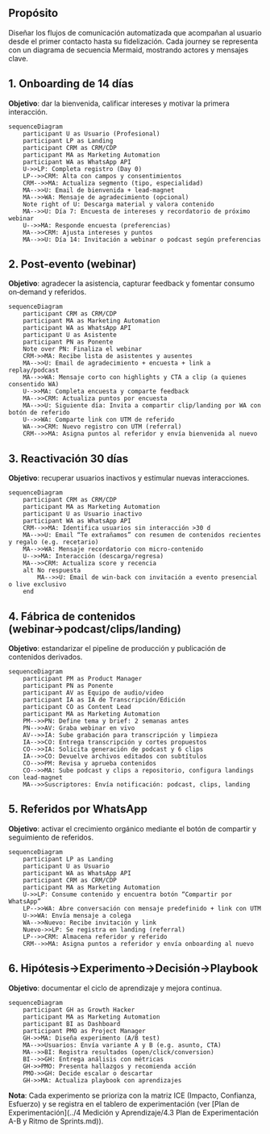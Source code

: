 ## Propósito

Diseñar los flujos de comunicación automatizada que acompañan al usuario desde el primer contacto hasta su fidelización. Cada journey se representa con un diagrama de secuencia Mermaid, mostrando actores y mensajes clave.

## 1. Onboarding de 14 días
**Objetivo**: dar la bienvenida, calificar intereses y motivar la primera interacción.

```mermaid
sequenceDiagram
    participant U as Usuario (Profesional)
    participant LP as Landing
    participant CRM as CRM/CDP
    participant MA as Marketing Automation
    participant WA as WhatsApp API
    U->>LP: Completa registro (Day 0)
    LP-->>CRM: Alta con campos y consentimientos
    CRM-->>MA: Actualiza segmento (tipo, especialidad)
    MA-->>U: Email de bienvenida + lead‑magnet
    MA-->>WA: Mensaje de agradecimiento (opcional)
    Note right of U: Descarga material y valora contenido
    MA-->>U: Día 7: Encuesta de intereses y recordatorio de próximo webinar
    U-->>MA: Responde encuesta (preferencias)
    MA-->>CRM: Ajusta intereses y puntos
    MA-->>U: Día 14: Invitación a webinar o podcast según preferencias
```

## 2. Post‑evento (webinar)
**Objetivo**: agradecer la asistencia, capturar feedback y fomentar consumo on‑demand y referidos.

```mermaid
sequenceDiagram
    participant CRM as CRM/CDP
    participant MA as Marketing Automation
    participant WA as WhatsApp API
    participant U as Asistente
    participant PN as Ponente
    Note over PN: Finaliza el webinar
    CRM->>MA: Recibe lista de asistentes y ausentes
    MA-->>U: Email de agradecimiento + encuesta + link a replay/podcast
    MA-->>WA: Mensaje corto con highlights y CTA a clip (a quienes consentido WA)
    U-->>MA: Completa encuesta y comparte feedback
    MA-->>CRM: Actualiza puntos por encuesta
    MA-->>U: Siguiente día: Invita a compartir clip/landing por WA con botón de referido
    U-->>WA: Comparte link con UTM de referido
    WA-->>CRM: Nuevo registro con UTM (referral)
    CRM-->>MA: Asigna puntos al referidor y envía bienvenida al nuevo
```

## 3. Reactivación 30 días

**Objetivo**: recuperar usuarios inactivos y estimular nuevas interacciones.

```mermaid
sequenceDiagram
    participant CRM as CRM/CDP
    participant MA as Marketing Automation
    participant U as Usuario inactivo
    participant WA as WhatsApp API
    CRM-->>MA: Identifica usuarios sin interacción >30 d
    MA-->>U: Email “Te extrañamos” con resumen de contenidos recientes y regalo (e.g. recetario)
    MA-->>WA: Mensaje recordatorio con micro‑contenido
    U-->>MA: Interacción (descarga/regresa)
    MA-->>CRM: Actualiza score y recencia
    alt No respuesta
        MA-->>U: Email de win‑back con invitación a evento presencial o live exclusivo
    end
```

## 4. Fábrica de contenidos (webinar→podcast/clips/landing)

**Objetivo**: estandarizar el pipeline de producción y publicación de contenidos derivados.

```mermaid
sequenceDiagram
    participant PM as Product Manager
    participant PN as Ponente
    participant AV as Equipo de audio/video
    participant IA as IA de Transcripción/Edición
    participant CO as Content Lead
    participant MA as Marketing Automation
    PM-->>PN: Define tema y brief: 2 semanas antes
    PN-->>AV: Graba webinar en vivo
    AV-->>IA: Sube grabación para transcripción y limpieza
    IA-->>CO: Entrega transcripción y cortes propuestos
    CO-->>IA: Solicita generación de podcast y 6 clips
    IA-->>CO: Devuelve archivos editados con subtítulos
    CO-->>PM: Revisa y aprueba contenidos
    CO-->>MA: Sube podcast y clips a repositorio, configura landings con lead‑magnet
    MA-->>Suscriptores: Envía notificación: podcast, clips, landing
```

## 5. Referidos por WhatsApp

**Objetivo**: activar el crecimiento orgánico mediante el botón de compartir y seguimiento de referidos.

```mermaid
sequenceDiagram
    participant LP as Landing
    participant U as Usuario
    participant WA as WhatsApp API
    participant CRM as CRM/CDP
    participant MA as Marketing Automation
    U->>LP: Consume contenido y encuentra botón “Compartir por WhatsApp”
    LP-->>WA: Abre conversación con mensaje predefinido + link con UTM
    U->>WA: Envía mensaje a colega
    WA-->>Nuevo: Recibe invitación y link
    Nuevo->>LP: Se registra en landing (referral)
    LP-->>CRM: Almacena referidor y referido
    CRM-->>MA: Asigna puntos a referidor y envía onboarding al nuevo
```

## 6. Hipótesis→Experimento→Decisión→Playbook

**Objetivo**: documentar el ciclo de aprendizaje y mejora continua.

```mermaid
sequenceDiagram
    participant GH as Growth Hacker
    participant MA as Marketing Automation
    participant BI as Dashboard
    participant PMO as Project Manager
    GH->>MA: Diseña experimento (A/B test)
    MA-->>Usuarios: Envía variante A y B (e.g. asunto, CTA)
    MA-->>BI: Registra resultados (open/click/conversion)
    BI-->>GH: Entrega análisis con métricas
    GH->>PMO: Presenta hallazgos y recomienda acción
    PMO->>GH: Decide escalar o descartar
    GH->>MA: Actualiza playbook con aprendizajes
```

**Nota**: Cada experimento se prioriza con la matriz ICE (Impacto, Confianza, Esfuerzo) y se registra en el tablero de experimentación (ver [Plan de Experimentación](../4 Medición y Aprendizaje/4.3 Plan de Experimentación A-B y Ritmo de Sprints.md)).
